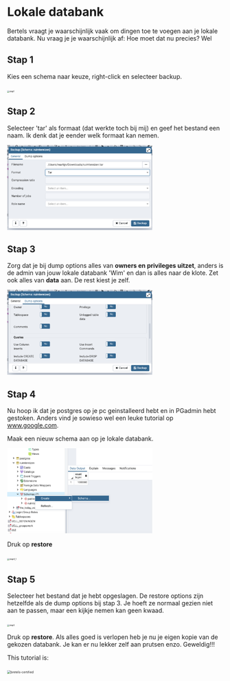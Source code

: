 # Lokale databank

Bertels vraagt je waarschijnlijk vaak om dingen toe te voegen aan je lokale databank. Nu vraag je je waarschijnlijk af: Hoe moet dat nu precies? Wel



## Stap 1

Kies een schema naar keuze, right-click en selecteer backup.

<img src="/Users/martijn/Desktop/School/1-4/opl/TI-oplossingen/Semester 4/DB2/DB2-Labos/img/stap1.png" alt="stap1" style="zoom:33%;" />

## Stap 2

Selecteer 'tar' als formaat (dat werkte toch bij mij) en geef het bestand een naam. Ik denk dat je eender welk formaat kan nemen.

<img src="img/stap2.png" alt="stap2" style="zoom:33%;" />

## Stap 3

Zorg dat je bij dump options alles van **owners en privileges uitzet**, anders is de admin van jouw lokale databank 'Wim' en dan is alles naar de klote. Zet ook alles van **data** aan. De rest kiest je zelf.

<img src="img/stap3.png" alt="stap3" style="zoom:33%;" />

## Stap 4

Nu hoop ik dat je postgres op je pc geinstalleerd hebt en in PGadmin hebt gestoken. Anders vind je sowieso wel een leuke tutorial op www.google.com.



Maak een nieuw schema aan op je lokale databank.

<img src="img/stap4.png" alt="stap4" style="zoom:33%;" />

Druk op **restore**

<img src="/Users/martijn/Desktop/School/1-4/opl/TI-oplossingen/Semester 4/DB2/DB2-Labos/img/stap4_1.png" alt="stap4_1" style="zoom:33%;" />

## Stap 5

Selecteer het bestand dat je hebt opgeslagen. De restore options zijn hetzelfde als de dump options bij stap 3. Je hoeft ze normaal gezien niet aan te passen, maar een kijkje nemen kan geen kwaad.

<img src="/Users/martijn/Desktop/School/1-4/opl/TI-oplossingen/Semester 4/DB2/DB2-Labos/img/stap5.png" alt="stap5" style="zoom:33%;" />

Druk op **restore**. Als alles goed is verlopen heb je nu je eigen kopie van de gekozen databank. Je kan er nu lekker zelf aan prutsen enzo. Geweldig!!!



This tutorial is:

<img src="/Users/martijn/Desktop/School/1-4/opl/TI-oplossingen/Semester 4/DB2/DB2-Labos/img/bretels-certified.png" alt="bretels-certified" style="zoom:50%;" />